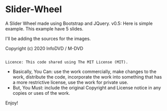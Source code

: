 # Slider-Wheel

A Slider Wheel made using Bootstrap and JQuery.
v0.5: Here is simple example. This example have 5 slides.

I'll be adding the sources for the images.

Copyright (c) 2020 InfoDVD / M-DVD
~~~~~~~~~~~~~~~~~~~~~~~~~~~~~~~~~~

Licence: This code shared using The MIT License (MIT).
~~~~~~~~~~~~~~~~~~~~~~~~~~~~~~~~~~~~~~~~~~~~~~~~~~~~~~

- Basically, You Can: use the work commercially, make changes to the work, distribute the code, incorporate the work into something that has a more restrictive license, use the work for private use.
- But, You Must: include the original Copyright and License notice in any copies or uses of the work.

Enjoy!
